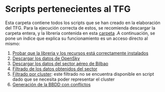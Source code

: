 # Scripts pertenecientes al TFG
Esta carpeta contiene todos los scripts que se han creado en la elaboración del TFG. Para la ejecución correcta de estos, se recomienda descargar la carpeta entera, y la librería contenida en esta [carpeta](https://github.com/jaimebw/tfg/tree/master/libros/biblio_herramienta) .A continuación, se pone un índice que explica su funcionamiento es un acceso directo al mismo:
1. [Probar que la libreria y los recursos está correctamente instalados](https://github.com/jaimebw/tfg/blob/master/libros_a_scripts/prueba.py)
2. [Descargar los datos de OpenSky](https://github.com/jaimebw/tfg/blob/master/libros_a_scripts/descarga_opensky.py)
3. [Descargar los datos del sector aéreo de Bilbao](https://github.com/jaimebw/tfg/blob/master/libros_a_scripts/descarga_bilbao.py)
4. [Filtrado de los datos obtenidos del sector ](https://github.com/jaimebw/tfg/blob/master/libros_a_scripts/filtrado_datos.py)
5. [Filtrado por cluster](https://github.com/jaimebw/tfg/blob/master/libros/filtrado_cluster.ipynb): este filtrado no se encuentra disponible en script dado que se necesita poder representar el cluster
6. [Generación de la BBDD con conflictos](https://github.com/jaimebw/tfg/blob/master/libros_a_scripts/generacion_conflictos.py)  
